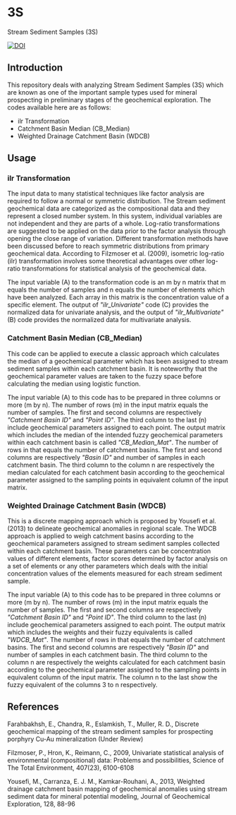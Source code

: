 # 3S
Stream Sediment Samples (3S)

[![DOI](https://zenodo.org/badge/118207344.svg)](https://zenodo.org/badge/latestdoi/118207344)

## Introduction
This repository deals with analyzing Stream Sediment Samples (3S) which are known as one of the important sample types used for mineral prospecting in preliminary stages of the geochemical exploration.
The codes available here are as follows:

* ilr Transformation
* Catchment Basin Median (CB_Median)
* Weighted Drainage Catchment Basin (WDCB)

## Usage

### ilr Transformation
The input data to many statistical techniques like factor analysis are required to follow a normal or symmetric distribution. The Stream sediment geochemical data are categorized as the compositional data and they represent a closed number system. In this system, individual variables are not independent and they are parts of a whole. Log-ratio transformations are suggested to be applied on the data prior to the factor analysis through opening the close range of variation. Different transformation methods have been discussed before to reach symmetric distributions from primary geochemical data. According to Filzmoser et al. (2009), isometric log-ratio (ilr) transformation involves some theoretical advantages over other log-ratio transformations for statistical analysis of the geochemical data.

The input variable (A) to the transformation code is an m by n matrix that m equals the number of samples and n equals the number of elements which have been analyzed. Each array in this matrix is the concentration value of a specific element. The output of *"ilr_Univariate"* code (C) provides the normalized data for univariate analysis, and the output of *"ilr_Multivariate"* (B) code provides the normalized data for multivariate analysis.

### Catchment Basin Median (CB_Median)
This code can be applied to execute a classic approach which calculates the median of a geochemical parameter which has been assigned to stream sediment samples within each catchment basin. It is noteworthy that the geochemical parameter values are taken to the fuzzy space before calculating the median using logistic function. 

The input variable (A) to this code has to be prepared in three columns or more (m by n). The number of rows (m) in the input matrix equals the number of samples. The first and second columns are respectively *"Catchment Basin ID"* and *"Point ID"*. The third column to the last (n) include geochemical parameters assigned to each point. The output matrix which includes the median of the intended fuzzy geochemical parameters within each catchment basin is called *"CB_Median_Mat"*. The number of rows in that equals the number of catchment basins. The first and second columns are respectively *"Basin ID"* and number of samples in each catchment basin. The third column to the column n are respectively the median calculated for each catchment basin according to the geochemical parameter assigned to the sampling points in equivalent column of the input matrix.

### Weighted Drainage Catchment Basin (WDCB)
This is a discrete mapping approach which is proposed by Yousefi et al. (2013) to delineate geochemical anomalies in regional scale. The WDCB approach is applied to weigh catchment basins according to the geochemical parameters assigned to stream sediment samples collected within each catchment basin. These parameters can be concentration values of different elements, factor scores determined by factor analysis on a set of elements or any other parameters which deals with the initial concentration values of the elements measured for each stream sediment sample.

The input variable (A) to this code has to be prepared in three columns or more (m by n). The number of rows (m) in the input matrix equals the number of samples. The first and second columns are respectively *"Catchment Basin ID"* and *"Point ID"*. The third column to the last (n) include geochemical parameters assigned to each point. The output matrix which includes the weights and their fuzzy equivalents is called *"WDCB_Mat"*. The number of rows in that equals the number of catchment basins. The first and second columns are respectively *"Basin ID"* and number of samples in each catchment basin. The third column to the column n are respectively the weights calculated for each catchment basin according to the geochemical parameter assigned to the sampling points in equivalent column of the input matrix. The column n to the last show the fuzzy equivalent of the columns 3 to n respectively.

## References
Farahbakhsh, E., Chandra, R., Eslamkish, T., Muller, R. D., Discrete geochemical mapping of the stream sediment samples for prospecting porphyry Cu-Au mineralization (Under Review)

Filzmoser, P., Hron, K., Reimann, C., 2009, Univariate statistical analysis of environmental (compositional) data: Problems and possibilities, Science of The Total Environment, 407(23), 6100-6108

Yousefi, M., Carranza, E. J. M., Kamkar-Rouhani, A., 2013, Weighted drainage catchment basin mapping of geochemical anomalies using stream sediment data for mineral potential modeling, Journal of Geochemical Exploration, 128, 88-96
